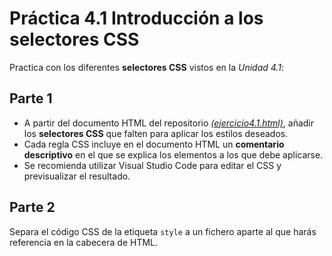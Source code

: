 # Práctica 4.1 Introducción a los selectores CSS

Practica con los diferentes **selectores CSS** vistos en la *Unidad 4.1*:

## Parte 1

- A partir del documento HTML del repositorio *[(ejercicio4.1.html)](https://github.com/javiertraseira/practica4-1-DI/blob/main/ejercicio4.1.html)*, añadir los **selectores CSS** que falten para aplicar los estilos deseados.
- Cada regla CSS incluye en el documento HTML un **comentario descriptivo** en el que se explica los elementos a los que debe aplicarse.
- Se recomienda utilizar Visual Studio Code para editar el CSS y previsualizar el resultado.

## Parte 2

Separa el código CSS de la etiqueta `style` a un fichero aparte al que harás referencia en la cabecera de HTML.